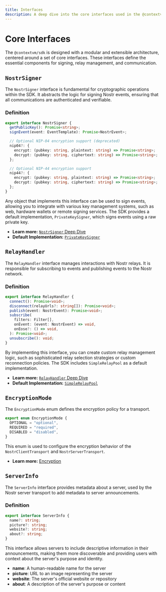 ```yaml
---
title: Interfaces
description: A deep dive into the core interfaces used in the @contextvm/sdk.
---
```


# Core Interfaces

The `@contextvm/sdk` is designed with a modular and extensible architecture, centered around a set of core interfaces. These interfaces define the essential components for signing, relay management, and communication.

## `NostrSigner`

The `NostrSigner` interface is fundamental for cryptographic operations within the SDK. It abstracts the logic for signing Nostr events, ensuring that all communications are authenticated and verifiable.

### Definition

```typescript
export interface NostrSigner {
  getPublicKey(): Promise<string>;
  signEvent(event: EventTemplate): Promise<NostrEvent>;

  // Optional NIP-04 encryption support (deprecated)
  nip04?: {
    encrypt: (pubkey: string, plaintext: string) => Promise<string>;
    decrypt: (pubkey: string, ciphertext: string) => Promise<string>;
  };

  // Optional NIP-44 encryption support
  nip44?: {
    encrypt: (pubkey: string, plaintext: string) => Promise<string>;
    decrypt: (pubkey: string, ciphertext: string) => Promise<string>;
  };
}
```

Any object that implements this interface can be used to sign events, allowing you to integrate with various key management systems, such as web, hardware wallets or remote signing services. The SDK provides a default implementation, `PrivateKeySigner`, which signs events using a raw private key.

- **Learn more:** [`NostrSigner` Deep Dive](/signer/nostr-signer-interface/)
- **Default Implementation:** [`PrivateKeySigner`](/signer/private-key-signer/)

## `RelayHandler`

The `RelayHandler` interface manages interactions with Nostr relays. It is responsible for subscribing to events and publishing events to the Nostr network.

### Definition

```typescript
export interface RelayHandler {
  connect(): Promise<void>;
  disconnect(relayUrls?: string[]): Promise<void>;
  publish(event: NostrEvent): Promise<void>;
  subscribe(
    filters: Filter[],
    onEvent: (event: NostrEvent) => void,
    onEose?: () => void,
  ): Promise<void>;
  unsubscribe(): void;
}
```

By implementing this interface, you can create custom relay management logic, such as sophisticated relay selection strategies or custom reconnection policies. The SDK includes `SimpleRelayPool` as a default implementation.

- **Learn more:** [`RelayHandler` Deep Dive](/relay/relay-handler-interface)
- **Default Implementation:** [`SimpleRelayPool`](/relay/simple-relay-pool)

## `EncryptionMode`

The `EncryptionMode` enum defines the encryption policy for a transport.

```typescript
export enum EncryptionMode {
  OPTIONAL = "optional",
  REQUIRED = "required",
  DISABLED = "disabled",
}
```

This enum is used to configure the encryption behavior of the `NostrClientTransport` and `NostrServerTransport`.

- **Learn more:** [Encryption](/core/encryption)

## `ServerInfo`

The `ServerInfo` interface provides metadata about a server, used by the Nostr server transport to add metadata to server announcements.

### Definition

```typescript
export interface ServerInfo {
  name?: string;
  picture?: string;
  website?: string;
  about?: string;
}
```

This interface allows servers to include descriptive information in their announcements, making them more discoverable and providing users with context about the server's purpose and identity.

- **name**: A human-readable name for the server
- **picture**: URL to an image representing the server
- **website**: The server's official website or repository
- **about**: A description of the server's purpose or content
